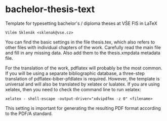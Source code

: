 # bachelor-thesis-text
Template for typesetting bachelor's / diploma theses at VŠE FIS in LaTeX

	Vilém Sklenák <sklenak@vse.cz>

You can find the basic settings in the file thesis.tex, which also refers to 
other files with individual chapters of the work. Carefully read the main file 
and fill in any missing data. Also add them to the thesis.xmpdata metadata file.

For the translation of the work, pdflatex will probably be the most common. If 
you will be using a separate bibliographic database, a three-step translation of 
pdflatex-biber-pfdlatex is required. However, the template is universal and will 
also be translated by xelatex or lualatex. If you are using xelatex, then you 
need to check the command line to run xelatex:

	xelatex - shell-escape -output-driver="xdvipdfmx -z 0" <filename> 

This setting is important for generating the resulting PDF format according to 
the PDF/A standard.

